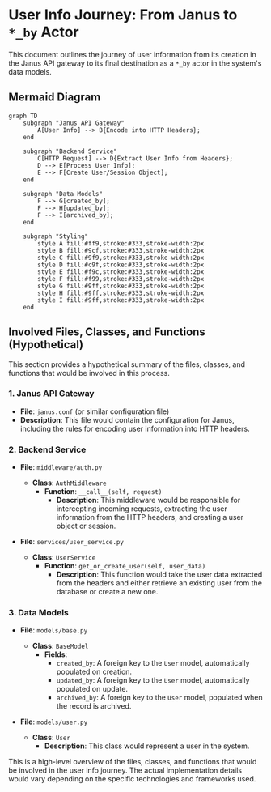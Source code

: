 # User Info Journey: From Janus to `*_by` Actor

This document outlines the journey of user information from its creation in the Janus API gateway to its final destination as a `*_by` actor in the system's data models.

## Mermaid Diagram

```mermaid
graph TD
    subgraph "Janus API Gateway"
        A[User Info] --> B{Encode into HTTP Headers};
    end

    subgraph "Backend Service"
        C[HTTP Request] --> D{Extract User Info from Headers};
        D --> E[Process User Info];
        E --> F[Create User/Session Object];
    end

    subgraph "Data Models"
        F --> G[created_by];
        F --> H[updated_by];
        F --> I[archived_by];
    end

    subgraph "Styling"
        style A fill:#ff9,stroke:#333,stroke-width:2px
        style B fill:#9cf,stroke:#333,stroke-width:2px
        style C fill:#9f9,stroke:#333,stroke-width:2px
        style D fill:#c9f,stroke:#333,stroke-width:2px
        style E fill:#f9c,stroke:#333,stroke-width:2px
        style F fill:#f99,stroke:#333,stroke-width:2px
        style G fill:#9ff,stroke:#333,stroke-width:2px
        style H fill:#9ff,stroke:#333,stroke-width:2px
        style I fill:#9ff,stroke:#333,stroke-width:2px
    end
```

## Involved Files, Classes, and Functions (Hypothetical)

This section provides a hypothetical summary of the files, classes, and functions that would be involved in this process.

### 1. Janus API Gateway

*   **File**: `janus.conf` (or similar configuration file)
*   **Description**: This file would contain the configuration for Janus, including the rules for encoding user information into HTTP headers.

### 2. Backend Service

*   **File**: `middleware/auth.py`
    *   **Class**: `AuthMiddleware`
        *   **Function**: `__call__(self, request)`
            *   **Description**: This middleware would be responsible for intercepting incoming requests, extracting the user information from the HTTP headers, and creating a user object or session.

*   **File**: `services/user_service.py`
    *   **Class**: `UserService`
        *   **Function**: `get_or_create_user(self, user_data)`
            *   **Description**: This function would take the user data extracted from the headers and either retrieve an existing user from the database or create a new one.

### 3. Data Models

*   **File**: `models/base.py`
    *   **Class**: `BaseModel`
        *   **Fields**:
            *   `created_by`: A foreign key to the `User` model, automatically populated on creation.
            *   `updated_by`: A foreign key to the `User` model, automatically populated on update.
            *   `archived_by`: A foreign key to the `User` model, populated when the record is archived.

*   **File**: `models/user.py`
    *   **Class**: `User`
        *   **Description**: This class would represent a user in the system.

This is a high-level overview of the files, classes, and functions that would be involved in the user info journey. The actual implementation details would vary depending on the specific technologies and frameworks used.
